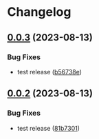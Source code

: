 # Changelog

## [0.0.3](https://github.com/MacRdy/kodgen-cli/compare/v0.0.2...v0.0.3) (2023-08-13)


### Bug Fixes

* test release ([b56738e](https://github.com/MacRdy/kodgen-cli/commit/b56738e4081ee9d7d78074674cf4992daf9d22ca))

## [0.0.2](https://github.com/MacRdy/kodgen-cli/compare/v0.0.1...v0.0.2) (2023-08-13)


### Bug Fixes

* test release ([81b7301](https://github.com/MacRdy/kodgen-cli/commit/81b73014afd67593294a3a5e5f4c2a2def1ee615))
